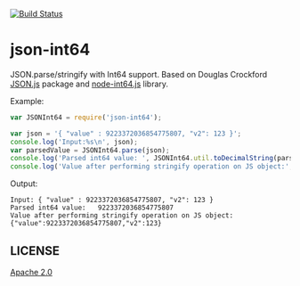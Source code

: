 [![Build Status](https://travis-ci.com/unscrambl/json-int64.svg?branch=master)](https://travis-ci.org/unscrambl/json-int64)

# json-int64

JSON.parse/stringify with Int64 support. Based on Douglas Crockford [JSON.js](https://github.com/douglascrockford/JSON-js) package and [node-int64.js](https://github.com/broofa/node-int64) library.

Example:

```js
var JSONInt64 = require('json-int64');

var json = '{ "value" : 9223372036854775807, "v2": 123 }';
console.log('Input:%s\n', json);
var parsedValue = JSONInt64.parse(json);
console.log('Parsed int64 value: ', JSONInt64.util.toDecimalString(parsedValue.value));
console.log('Value after performing stringify operation on JS object:', JSONLong.stringify(parsedValue));
```

Output:

```
Input: { "value" : 9223372036854775807, "v2": 123 }
Parsed int64 value:   9223372036854775807
Value after performing stringify operation on JS object: {"value":9223372036854775807,"v2":123}
```

## LICENSE
[Apache 2.0](https://github.com/unscrambl/json-int64/blob/master/LICENSE)